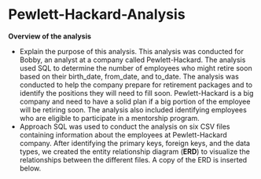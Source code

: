 # Pewlett-Hackard-Analysis

**Overview of the analysis**
- Explain the purpose of this analysis.
This analysis was conducted for Bobby, an analyst at a company called Pewlett-Hackard. The analysis used SQL to determine the number of employees who might retire soon based on their birth_date, from_date, and to_date. The analysis was conducted to help the company prepare for retirement packages and to identify the positions they will need to fill soon. Pewlett-Hackard is a big company and need to have a solid plan if a big portion of the employee will be retiring soon. The analysis also included identifying employees who are eligible to participate in a mentorship program. 
- Approach
SQL was used to conduct the analysis on six CSV files containing information about the employees at Pewlett-Hackard company. After identifying the primary keys, foreign keys, and the data types, we created the entity relationship diagram (**ERD**) to visualize the relationships between the different files. A copy of the ERD is inserted below.

